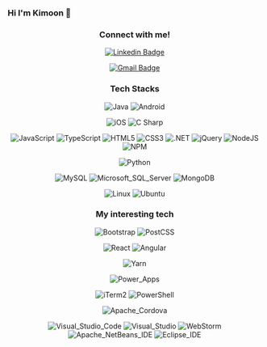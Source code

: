 ### Hi I'm Kimoon 👋

<div id="header" align="center">



### Connect with me!
[![Linkedin Badge](https://img.shields.io/badge/-LinkedIn-0A66C2?style=flat&logo=Linkedin&logoColor=black&link=https://www.linkedin.com/in/eeegi/)](https://www.linkedin.com/in/eeegi//)

[![Gmail Badge](https://img.shields.io/badge/-david.kimoon.lee@gmail.com-c14438?style=flat&logo=Gmail&logoColor=black&link=mailto:david.kimoon.lee@gmail.com)](mailto:david.kimoon.lee@gmail.com)

 ### Tech Stacks
![Java](https://img.shields.io/badge/Java-F80000.svg?style=for-the-badge&logo=Oracle&logoColor=white)
![Android](https://img.shields.io/badge/Android-3DDC84.svg?style=for-the-badge&logo=Android&logoColor=white)

![iOS](https://img.shields.io/badge/iOS-000000.svg?style=for-the-badge&logo=apple&logoColor=white)
![C Sharp](https://img.shields.io/badge/CSharp-239120.svg?style=for-the-badge&logo=CSharp&logoColor=white)
 
![JavaScript](https://img.shields.io/badge/javascript-F7DF1E.svg?style=for-the-badge&logo=JavaScript&logoColor=black)
![TypeScript](https://img.shields.io/badge/TypeScript-3178C6.svg?style=for-the-badge&logo=TypeScript&logoColor=white)
![HTML5](https://img.shields.io/badge/html5-E34F26.svg?style=for-the-badge&logo=HTML5&logoColor=white)
![CSS3](https://img.shields.io/badge/CSS3-F4B728.svg?style=for-the-badge&logo=CSS3&logoColor=white)
![.NET](https://img.shields.io/badge/.NET-512BD4.svg?style=for-the-badge&logo=.NET&logoColor=white)
![jQuery](https://img.shields.io/badge/jquery-%230769AD.svg?style=for-the-badge&logo=jquery&logoColor=white)
![NodeJS](https://img.shields.io/badge/node.js-6DA55F?style=for-the-badge&logo=node.js&logoColor=white)
![NPM](https://img.shields.io/badge/NPM-CB3837.svg?style=for-the-badge&logo=npm&logoColor=white)

![Python](https://img.shields.io/badge/Python-3776AB.svg?style=for-the-badge&logo=Python&logoColor=white)

![MySQL](https://img.shields.io/badge/MySQL-4479A1.svg?style=for-the-badge&logo=MySQL&logoColor=white)
![Microsoft_SQL_Server](https://img.shields.io/badge/Microsoft_SQL_Server-CC2927?style=for-the-badge&logo=microsoft-sql-server&logoColor=white)
![MongoDB](https://img.shields.io/badge/MongoDB-47A248.svg?style=for-the-badge&logo=MongoDB&logoColor=white)

![Linux](https://img.shields.io/badge/Linux-FCC624.svg?style=for-the-badge&logo=Linux&logoColor=black)
![Ubuntu](https://img.shields.io/badge/Ubuntu-E95420.svg?style=for-the-badge&logo=Ubuntu&logoColor=white)

 ### My interesting tech  
![Bootstrap](https://img.shields.io/badge/Bootstrap-7952B3.svg?style=for-the-badge&logo=Bootstrap&logoColor=white)
![PostCSS](https://img.shields.io/badge/PostCSS-DD3A0A.svg?style=for-the-badge&logo=PostCSS&logoColor=white)

![React](https://img.shields.io/badge/react-61DAFB.svg?style=for-the-badge&logo=react&logoColor=white)
![Angular](https://img.shields.io/badge/angular-%23DD0031.svg?style=for-the-badge&logo=angular&logoColor=white)

![Yarn](https://img.shields.io/badge/yarn-%232C8EBB.svg?style=for-the-badge&logo=yarn&logoColor=white)

![Power_Apps](https://img.shields.io/badge/Power_Apps-742774.svg?style=for-the-badge&logo=PowerApps&logoColor=white)

![iTerm2](https://img.shields.io/badge/iTerm2-000000.svg?style=for-the-badge&logo=iTerm2&logoColor=white)
![PowerShell](https://img.shields.io/badge/PowerShell-4479A1.svg?style=for-the-badge&logo=PowerShell&logoColor=white)

![Apache_Cordova](https://img.shields.io/badge/Apache_Cordova-E8E8E8.svg?style=for-the-badge&logo=ApacheCordova&logoColor=black)

![Visual_Studio_Code](https://img.shields.io/badge/Visual_Studio_Code-007ACC.svg?style=for-the-badge&logo=VisualStudioCode&logoColor=white)
![Visual_Studio](https://img.shields.io/badge/Visual_Studio-5C2D91.svg?style=for-the-badge&logo=VisualStudio&logoColor=white)
![WebStorm](https://img.shields.io/badge/WebStorm-000000.svg?style=for-the-badge&logo=WebStorm&logoColor=white)
![Apache_NetBeans_IDE](https://img.shields.io/badge/Apache_NetBeans_IDE-1B6AC6.svg?style=for-the-badge&logo=ApacheNetBeansIDE&logoColor=white)
![Eclipse_IDE](https://img.shields.io/badge/Eclipse_IDE-2C2255.svg?style=for-the-badge&logo=EclipseIDE&logoColor=white)

  
<!--
**eeegi/eeegi** is a ✨ _special_ ✨ repository because its `README.md` (this file) appears on your GitHub profile.

Here are some ideas to get you started:

- 🔭 I’m currently working on ...
- 🌱 I’m currently learning ...
- 👯 I’m looking to collaborate on ...
- 🤔 I’m looking for help with ...
- 💬 Ask me about ...
- 📫 How to reach me: ...
- 😄 Pronouns: ...
- ⚡ Fun fact: ...
-->

